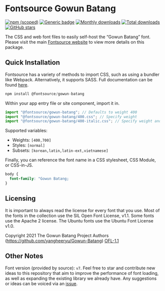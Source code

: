 # Fontsource Gowun Batang

[![npm (scoped)](https://img.shields.io/npm/v/@fontsource/gowun-batang?color=brightgreen)](https://www.npmjs.com/package/@fontsource/gowun-batang) [![Generic badge](https://img.shields.io/badge/fontsource-passing-brightgreen)](https://github.com/fontsource/fontsource) [![Monthly downloads](https://badgen.net/npm/dm/@fontsource/gowun-batang)](https://github.com/fontsource/fontsource) [![Total downloads](https://badgen.net/npm/dt/@fontsource/gowun-batang)](https://github.com/fontsource/fontsource) [![GitHub stars](https://img.shields.io/github/stars/fontsource/fontsource.svg?style=social&label=Star)](https://github.com/fontsource/fontsource/stargazers)

The CSS and web font files to easily self-host the “Gowun Batang” font. Please visit the main [Fontsource website](https://fontsource.org/fonts/gowun-batang) to view more details on this package.

## Quick Installation

Fontsource has a variety of methods to import CSS, such as using a bundler like Webpack. Alternatively, it supports SASS. Full documentation can be found [here](https://fontsource.org/docs/introduction).

```javascript
npm install @fontsource/gowun-batang
```

Within your app entry file or site component, import it in.

```javascript
import "@fontsource/gowun-batang"; // Defaults to weight 400
import "@fontsource/gowun-batang/400.css"; // Specify weight
import "@fontsource/gowun-batang/400-italic.css"; // Specify weight and style

```

Supported variables:
- Weights: `[400,700]`
- Styles: `[normal]`
- Subsets: `[korean,latin,latin-ext,vietnamese]`

Finally, you can reference the font name in a CSS stylesheet, CSS Module, or CSS-in-JS.

```css
body {
  font-family: "Gowun Batang;
}
```

## Licensing
It is important to always read the license for every font that you use.
Most of the fonts in the collection use the SIL Open Font License, v1.1. Some fonts use the Apache 2 license. The Ubuntu fonts use the Ubuntu Font License v1.0.

Copyright 2021 The Gowun Batang Project Authors (https://github.com/yangheeryu/Gowun-Batang)
[OFL-1.1](http://scripts.sil.org/OFL)

## Other Notes
Font version (provided by source): `v7`.
Feel free to star and contribute new ideas to this repository that aim to improve the performance of font loading, as well as expanding the existing library we already have. Any suggestions or ideas can be voiced via an [issue](https://github.com/fontsource/fontsource/issues).